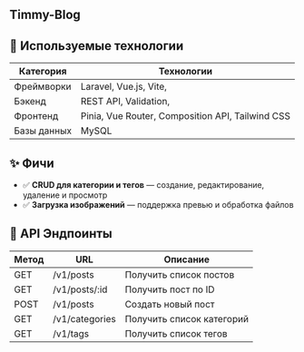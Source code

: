 ## Timmy-Blog

## 🚀 Используемые технологии

| Категория        | Технологии                                                                 |
|------------------|----------------------------------------------------------------------------|
| Фреймворки       | Laravel, Vue.js, Vite,                                            |
| Бэкенд           | REST API, Validation,                                 |
| Фронтенд         | Pinia, Vue Router, Composition API, Tailwind CSS                           |
| Базы данных      | MySQL                                                 |

## ✨ Фичи

- ✅ **CRUD для категории и тегов** — создание, редактирование, удаление и просмотр
- ✅ **Загрузка изображений** — поддержка превью и обработка файлов

## 📘 API Эндпоинты

| Метод | URL          | Описание                    |
|-------|--------------|-----------------------------|
| GET   | /v1/posts       | Получить список постов      |
| GET   | /v1/posts/:id   | Получить пост по ID         |
| POST  | /v1/posts       | Создать новый пост          |
| GET   | /v1/categories  | Получить список категорий   |
| GET   | /v1/tags        | Получить список тегов       |
